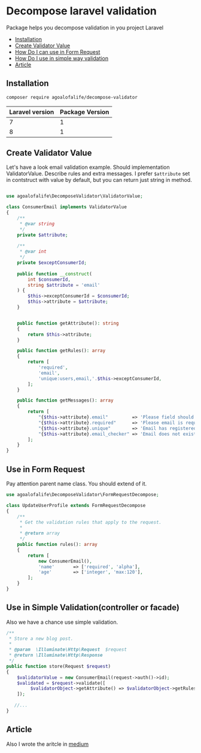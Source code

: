 # Decompose laravel validation
Package helps you decompose validation in you project Laravel


- [Installation](#installation)
- [Create Validator Value](#create)
- [How Do I can use in Form Request](#useInFormRequest)
- [How Do I use in simple way validation](#useJustWay)
- [Article](#article)

<a name="installation"></a>
## Installation

```bash
composer require agoalofalife/decompose-validator
```
| Laravel version | Package Version |
|-----------------|-----------------|
| 7               | 1               |
| 8               | 1               |


<a name="create"></a>
## Create Validator Value
Let's have a look email validation example.
Should implementation ValidatorValue.
Describe rules and extra messages.
I prefer `$attribute` set in contstruct with value by default, but you can return just string in method.

```php

use agoalofalife\DecomposeValidator\ValidatorValue;

class ConsumerEmail implements ValidatorValue
{
    /**
     * @var string
     */
    private $attribute;
    
    /**
     * @var int
     */
    private $exceptConsumerId;
   
    public function __construct(
        int $consumerId,
        string $attribute = 'email'
    ) {
        $this->exceptConsumerId = $consumerId;
        $this->attribute = $attribute;
    }


    public function getAttribute(): string
    {
        return $this->attribute;
    }

    public function getRules(): array
    {
        return [
            'required',
            'email',
            'unique:users,email,'.$this->exceptConsumerId,
        ];
    }

    public function getMessages(): array
    {
        return [
            "{$this->attribute}.email"         => 'Please field should be email',
            "{$this->attribute}.required"      => 'Please email is required field',
            "{$this->attribute}.unique"        => 'Email has registered already',
            "{$this->attribute}.email_checker" => 'Email does not exist',
        ];
    }
}

```

<a name="useInFormRequest"></a>
## Use in Form Request

Pay attention parent name class. You should extend of it.

```php
use agoalofalife\DecomposeValidator\FormRequestDecompose;

class UpdateUserProfile extends FormRequestDecompose
{
    /**
     * Get the validation rules that apply to the request.
     *
     * @return array
     */
    public function rules(): array
    {
        return [
            new ConsumerEmail(),
            'name'       => ['required', 'alpha'],
            'age'        => ['integer', 'max:120'],
        ];
    }
}
```

<a name="useJustWay"></a>
## Use in Simple Validation(controller or facade)
Also we have a chance use simple validation.

```php
/**
 * Store a new blog post.
 *
 * @param  \Illuminate\Http\Request  $request
 * @return \Illuminate\Http\Response
 */
public function store(Request $request)
{
    $validatorValue = new ConsumerEmail(request->auth()->id);
    $validated = $request->validate([
         $validatorObject->getAttribute() => $validatorObject->getRules()
    ]);
    
   //...
}
```


<a name="article"></a>
## Article
Also I wrote the aritcle in [medium](https://agoalofalife.medium.com/decompose-form-request-in-laravel-5997997f1f1) 
